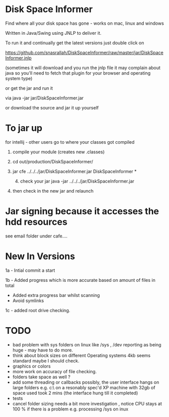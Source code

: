 Disk Space Informer
================

Find where all your disk space has gone - works on mac, linux and windows 

Written in Java/Swing using JNLP to deliver it. 

To run it and continually get the latest versions
just double click on 

https://github.com/snasrallah/DiskSpaceInformer/raw/master/jar/DiskSpaceInformer.jnlp

(sometimes it will download and you run the jnlp file it may complain about java so you'll need to fetch that
plugin for your browser and operating system type)

or get the jar and run it

via
java -jar jar/DiskSpaceInformer.jar

or download the source and jar it up yourself

To jar up
=========
for intellij - other users go to where your classes got compiled

1. compile your module (creates new .classes)

2. cd out/production/DiskSpaceInformer/

3. jar cfe ../../../jar/DiskSpaceInformer.jar DiskSpaceInformer *

    4. check your jar java -jar ../../../jar/DiskSpaceInformer.jar

5. then check in the new jar and relaunch


Jar signing because it accesses the hdd resources
=================================================

see email folder under cafe....


New In Versions
===============

1a - Intial commit a start

1b - Added progress which is more accurate based on amount of files in total  
   - Added extra progress bar whilst scanning
   - Avoid symlinks

1c - added root drive checking.
 

TODO
====

- bad problem with sys folders on linux like /sys , /dev reporting as being huge - may have to do more.
- think about block sizes on different Operating systems 4kb seems standard maybe I should check.
- graphics or colors
- more work on accuracy of file checking.
- folders take space as well ?
- add some threading or callbacks possibly, the user interface hangs on large folders 
  e.g. c:\ on a resonably spec'd XP machine with 32gb of space used took 2 mins (the interface hung till it completed)
- tests 
- cancel folder sizing needs a bit more investigation , notice CPU stays at 100 % if there is a problem e.g. processing /sys on inux


